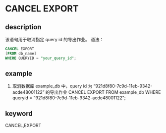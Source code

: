 # CANCEL EXPORT

## description

该语句用于取消指定 query id 的导出作业。
语法：

```sql
CANCEL EXPORT
[FROM db_name]
WHERE QUERYID = "your_query_id";
```

## example

1. 取消数据库 example_db 中，query id 为 “921d8f80-7c9d-11eb-9342-acde48001122” 的导出作业
CANCEL EXPORT FROM example_db WHERE queryid = "921d8f80-7c9d-11eb-9342-acde48001122";

## keyword

CANCEL,EXPORT

